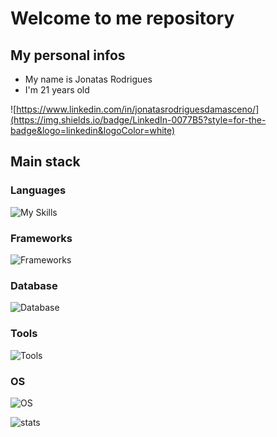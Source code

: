 # Welcome to me repository

## My personal infos

  - My name is Jonatas Rodrigues
  - I'm 21 years old

![https://www.linkedin.com/in/jonatasrodriguesdamasceno/](https://img.shields.io/badge/LinkedIn-0077B5?style=for-the-badge&logo=linkedin&logoColor=white)

## Main stack

### Languages

![My Skills](https://skillicons.dev/icons?i=go,js,py)

### Frameworks

![Frameworks](https://skillicons.dev/icons?i=vue,)

### Database

![Database](https://skillicons.dev/icons?i=mysql,postgres)

### Tools

![Tools](https://skillicons.dev/icons?i=vscode,postman,docker)

### OS

![OS](https://skillicons.dev/icons?i=windows,linux)

![stats](https://github-readme-status00.vercel.app/api/top-langs/?username=jonatas00&theme=holi)

